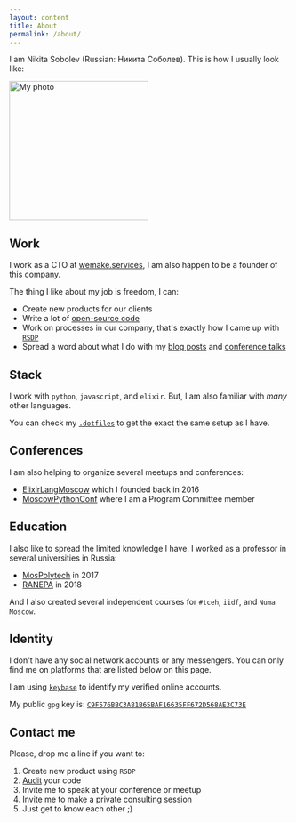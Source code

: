 ```yaml
---
layout: content
title: About
permalink: /about/
---
```


I am Nikita Sobolev (Russian: Никита Соболев).
This is how I usually look like:

<img src="https://avatars3.githubusercontent.com/u/4660275?s=460&v=4" alt="My photo" width="250">

## Work

I work as a CTO at [wemake.services](https://wemake.services),
I am also happen to be a founder of this company.

The thing I like about my job is freedom, I can:
- Create new products for our clients
- Write a lot of [open-source code](https://github.com/sobolevn)
- Work on processes in our company, that's exactly how I came up with [`RSDP`](https://wemake.services/meta/)
- Spread a word about what I do with my [blog posts](https://sobolevn.me/) and [conference talks](https://sobolevn.me/talks/)

## Stack

I work with `python`, `javascript`, and `elixir`.
But, I am also familiar with *many* other languages.

You can check my [`.dotfiles`](https://github.com/sobolevn/dotfiles) to get
the exact the same setup as I have.

## Conferences

I am also helping to organize several meetups and conferences:
- [ElixirLangMoscow](http://elixir-lang.moscow/) which I founded back in 2016
- [MoscowPythonConf](http://conf.python.ru) where I am a Program Committee member

## Education

I also like to spread the limited knowledge I have.
I worked as a professor in several universities in Russia:
- [MosPolytech](https://mospolytech.ru/) in 2017
- [RANEPA](https://www.ranepa.ru/) in 2018

And I also created several
independent courses for `#tceh`, `iidf`, and `Numa Moscow`.

## Identity

I don't have any social network accounts or any messengers.
You can only find me on platforms that are listed below on this page.

I am using [`keybase`](https://keybase.io/sobolevn) to identify
my verified online accounts.

My public `gpg` key is: [`C9F576BBC3A81B65BAF16635FF672D568AE3C73E`](https://keybase.io/sobolevn/pgp_keys.asc?fingerprint=c9f576bbc3a81b65baf16635ff672d568ae3c73e)

## Contact me

Please, drop me a line if you want to:

1. Create new product using `RSDP`
2. [Audit](https://wemake.services/meta/rsdp/audits/) your code
3. Invite me to speak at your conference or meetup
4. Invite me to make a private consulting session
5. Just get to know each other ;)
